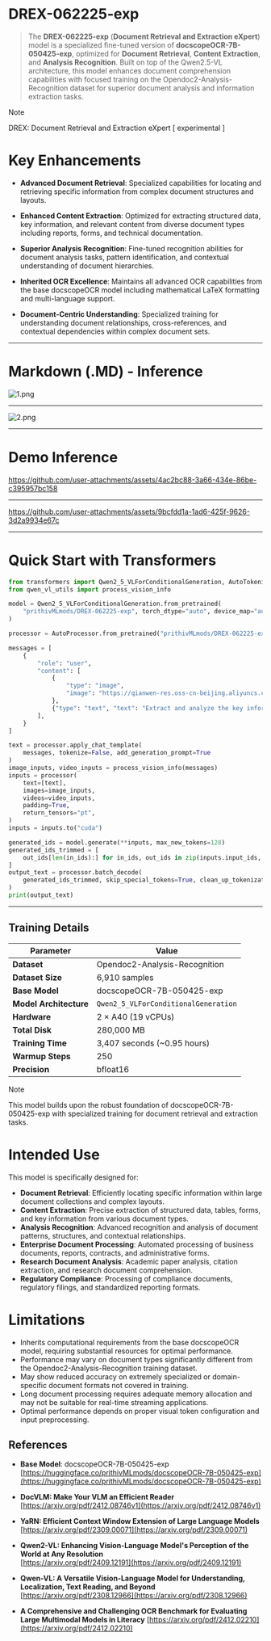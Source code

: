 
# **DREX-062225-exp**

> The **DREX-062225-exp** (**Document Retrieval and Extraction eXpert**) model is a specialized fine-tuned version of **docscopeOCR-7B-050425-exp**, optimized for **Document Retrieval**, **Content Extraction**, and **Analysis Recognition**. Built on top of the Qwen2.5-VL architecture, this model enhances document comprehension capabilities with focused training on the Opendoc2-Analysis-Recognition dataset for superior document analysis and information extraction tasks.


> [!note]
> DREX: Document Retrieval and Extraction eXpert [ experimental ]

# Key Enhancements

* **Advanced Document Retrieval**: Specialized capabilities for locating and retrieving specific information from complex document structures and layouts.

* **Enhanced Content Extraction**: Optimized for extracting structured data, key information, and relevant content from diverse document types including reports, forms, and technical documentation.

* **Superior Analysis Recognition**: Fine-tuned recognition abilities for document analysis tasks, pattern identification, and contextual understanding of document hierarchies.

* **Inherited OCR Excellence**: Maintains all advanced OCR capabilities from the base docscopeOCR model including mathematical LaTeX formatting and multi-language support.

* **Document-Centric Understanding**: Specialized training for understanding document relationships, cross-references, and contextual dependencies within complex document sets.

---

# Markdown (.MD) - Inference

![1.png](https://cdn-uploads.huggingface.co/production/uploads/65bb837dbfb878f46c77de4c/MbQ4l2xsMD3kUppqHC1_H.png)

---

![2.png](https://cdn-uploads.huggingface.co/production/uploads/65bb837dbfb878f46c77de4c/k_N9NppbakBo4iJM7LJnR.png)

---

# Demo Inference

https://github.com/user-attachments/assets/4ac2bc88-3a66-434e-86be-c395957bc158

---

https://github.com/user-attachments/assets/9bcfdd1a-1ad6-425f-9626-3d2a9934e67c

---

# Quick Start with Transformers

```python
from transformers import Qwen2_5_VLForConditionalGeneration, AutoTokenizer, AutoProcessor
from qwen_vl_utils import process_vision_info

model = Qwen2_5_VLForConditionalGeneration.from_pretrained(
    "prithivMLmods/DREX-062225-exp", torch_dtype="auto", device_map="auto"
)

processor = AutoProcessor.from_pretrained("prithivMLmods/DREX-062225-exp")

messages = [
    {
        "role": "user",
        "content": [
            {
                "type": "image",
                "image": "https://qianwen-res.oss-cn-beijing.aliyuncs.com/Qwen-VL/assets/demo.jpeg",
            },
            {"type": "text", "text": "Extract and analyze the key information from this document."},
        ],
    }
]

text = processor.apply_chat_template(
    messages, tokenize=False, add_generation_prompt=True
)
image_inputs, video_inputs = process_vision_info(messages)
inputs = processor(
    text=[text],
    images=image_inputs,
    videos=video_inputs,
    padding=True,
    return_tensors="pt",
)
inputs = inputs.to("cuda")

generated_ids = model.generate(**inputs, max_new_tokens=128)
generated_ids_trimmed = [
    out_ids[len(in_ids):] for in_ids, out_ids in zip(inputs.input_ids, generated_ids)
]
output_text = processor.batch_decode(
    generated_ids_trimmed, skip_special_tokens=True, clean_up_tokenization_spaces=False
)
print(output_text)
```

---

## Training Details

| Parameter               | Value                                               |
|-------------------------|-----------------------------------------------------|
| **Dataset**             | Opendoc2-Analysis-Recognition                       |
| **Dataset Size**        | 6,910 samples                                       |
| **Base Model**          | docscopeOCR-7B-050425-exp                          |
| **Model Architecture**  | `Qwen2_5_VLForConditionalGeneration`                |
| **Hardware**            | 2 × A40 (19 vCPUs)                                 |
| **Total Disk**          | 280,000 MB                                          |
| **Training Time**       | 3,407 seconds (~0.95 hours)                        |
| **Warmup Steps**        | 250                                                |
| **Precision**           | bfloat16                                            |

> [!note]
> This model builds upon the robust foundation of docscopeOCR-7B-050425-exp with specialized training for document retrieval and extraction tasks.

# Intended Use

This model is specifically designed for:

* **Document Retrieval**: Efficiently locating specific information within large document collections and complex layouts.
* **Content Extraction**: Precise extraction of structured data, tables, forms, and key information from various document types.
* **Analysis Recognition**: Advanced recognition and analysis of document patterns, structures, and contextual relationships.
* **Enterprise Document Processing**: Automated processing of business documents, reports, contracts, and administrative forms.
* **Research Document Analysis**: Academic paper analysis, citation extraction, and research document comprehension.
* **Regulatory Compliance**: Processing of compliance documents, regulatory filings, and standardized reporting formats.

# Limitations

* Inherits computational requirements from the base docscopeOCR model, requiring substantial resources for optimal performance.
* Performance may vary on document types significantly different from the Opendoc2-Analysis-Recognition training dataset.
* May show reduced accuracy on extremely specialized or domain-specific document formats not covered in training.
* Long document processing requires adequate memory allocation and may not be suitable for real-time streaming applications.
* Optimal performance depends on proper visual token configuration and input preprocessing.

## References

- **Base Model**: docscopeOCR-7B-050425-exp
  [https://huggingface.co/prithivMLmods/docscopeOCR-7B-050425-exp](https://huggingface.co/prithivMLmods/docscopeOCR-7B-050425-exp)

- **DocVLM: Make Your VLM an Efficient Reader** 
  [https://arxiv.org/pdf/2412.08746v1](https://arxiv.org/pdf/2412.08746v1)

- **YaRN: Efficient Context Window Extension of Large Language Models**  
  [https://arxiv.org/pdf/2309.00071](https://arxiv.org/pdf/2309.00071)

- **Qwen2-VL: Enhancing Vision-Language Model's Perception of the World at Any Resolution**  
  [https://arxiv.org/pdf/2409.12191](https://arxiv.org/pdf/2409.12191)

- **Qwen-VL: A Versatile Vision-Language Model for Understanding, Localization, Text Reading, and Beyond**  
  [https://arxiv.org/pdf/2308.12966](https://arxiv.org/pdf/2308.12966)

- **A Comprehensive and Challenging OCR Benchmark for Evaluating Large Multimodal Models in Literacy**
  [https://arxiv.org/pdf/2412.02210](https://arxiv.org/pdf/2412.02210) 
